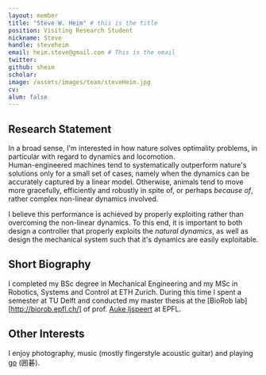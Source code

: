 ```yaml
---
layout: member
title: "Steve W. Heim" # this is the title
position: Visiting Research Student
nickname: Steve
handle: steveheim 
email: heim.steve@gmail.com # This is the email
twitter:
github: sheim
scholar:
image: /assets/images/team/steveHeim.jpg
cv:
alum: false
---
```


## Research Statement
In a broad sense, I'm interested in how nature solves optimality problems, in particular with regard to dynamics and locomotion.  
Human-engineered machines tend to systematically outperform nature's solutions only for a small set of cases, namely when the dynamics can be accurately captured by a linear model. Otherwise, animals tend to move more gracefully, efficiently and robustly in spite of, or perhaps _because of_, rather complex non-linear dynamics involved.

I believe this performance is achieved by properly exploiting rather than overcoming the non-linear dynamics. To this end, it is important to both design a controller that properly exploits the _natural dynamics_, as well as design the mechanical system such that it's dynamics are easily exploitable.

## Short Biography
 I completed my BSc degree in Mechanical Engineering and my MSc in Robotics, Systems and Control at ETH Zurich. During this time I spent a semester at TU Delft and conducted my master thesis at the [BioRob lab][http://biorob.epfl.ch/] of prof. [Auke Ijspeert](http://biorob.epfl.ch/people/ijspeert) at EPFL.

## Other Interests
I enjoy photography, music (mostly fingerstyle acoustic guitar) and playing [go](http://senseis.xmp.net/?WhatIsGo) (囲碁).
